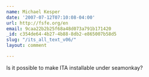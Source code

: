 ```yaml
---
name: Michael Kesper
date: '2007-07-12T07:10:08-04:00'
url: http://fsfe.org/en
email: 9caa22b2b25f68a48d073a791b171420
_id: c354de64-4b27-4b88-8db2-e865007b58d5
slug: "/its_all_text_v06/"
layout: comment

---
```


Is it possible to make ITA installable under seamonkay?
